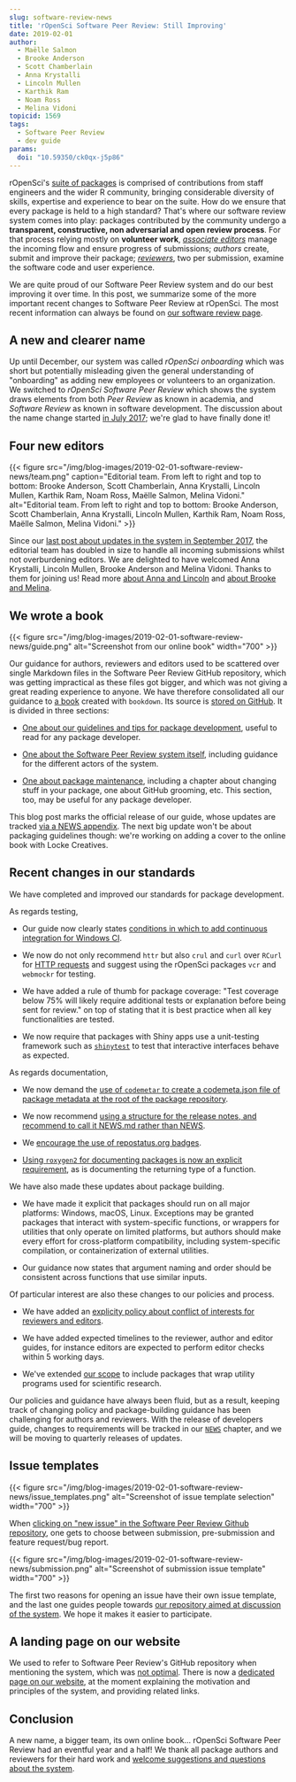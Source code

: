```yaml
---
slug: software-review-news
title: 'rOpenSci Software Peer Review: Still Improving'
date: 2019-02-01
author:
  - Maëlle Salmon
  - Brooke Anderson
  - Scott Chamberlain
  - Anna Krystalli
  - Lincoln Mullen
  - Karthik Ram
  - Noam Ross
  - Melina Vidoni
topicid: 1569
tags:
  - Software Peer Review
  - dev guide
params:
  doi: "10.59350/ck0qx-j5p86"
---
```


rOpenSci's [suite of packages](/packages/) is comprised of contributions from staff engineers and the wider R community, bringing considerable diversity of skills, expertise and experience to bear on the suite. How do we ensure that every package is held to a high standard? That's where our software review system comes into play: packages contributed by the community undergo a **transparent, constructive, non adversarial and open review process**. For that process relying mostly on **volunteer work**, *[associate editors](https://devguide.ropensci.org/softwarereviewintro.html#associateditors)* manage the incoming flow and ensure progress of submissions; _authors_ create, submit and improve their package; *[reviewers](https://devguide.ropensci.org/#reviewers)*, two per submission, examine the software code and user experience.

We are quite proud of our Software Peer Review system and do our best improving it over time. In this post, we summarize some of the more important  recent changes to Software Peer Review at rOpenSci. The most recent information can always be found on [our software review page](/software-review/).

## A new and clearer name

Up until December, our system was called _rOpenSci onboarding_ which was short but potentially misleading given the general understanding of "onboarding" as adding new employees or volunteers to an organization. We switched to _rOpenSci Software Peer Review_ which shows the system draws elements from both _Peer Review_ as known in academia, and _Software Review_ as known in software development. The discussion about the name change started [in July 2017](https://github.com/ropensci/software-review-meta/issues/11); we're glad to have finally done it!

## Four new editors

{{< figure src="/img/blog-images/2019-02-01-software-review-news/team.png" caption="Editorial team. From left to right and top to bottom: Brooke Anderson, Scott Chamberlain, Anna Krystalli, Lincoln Mullen, Karthik Ram, Noam Ross, Maëlle Salmon, Melina Vidoni." alt="Editorial team. From left to right and top to bottom: Brooke Anderson, Scott Chamberlain, Anna Krystalli, Lincoln Mullen, Karthik Ram, Noam Ross, Maëlle Salmon, Melina Vidoni." >}}

Since our [last post about updates in the system in September 2017](/blog/2017/09/11/software-review-update/), the editorial team has doubled in size to handle all incoming submissions whilst not overburdening editors. We are delighted to have welcomed Anna Krystalli, Lincoln Mullen, Brooke Anderson and Melina Vidoni. Thanks to them for joining us! Read more [about Anna and Lincoln](/blog/2018/06/22/new_editors/) and [about Brooke and Melina](/blog/2019/01/31/more_editors/).

## We wrote a book

{{< figure src="/img/blog-images/2019-02-01-software-review-news/guide.png" alt="Screenshot from our online book" width="700" >}}

Our guidance for authors, reviewers and editors used to be scattered over single Markdown files in the Software Peer Review GitHub repository, which was getting impractical as these files got bigger, and which was not giving a great reading experience to anyone. We have therefore consolidated all our guidance to [a book](https://devguide.ropensci.org/) created with `bookdown`. Its source is [stored on GitHub](https://github.com/ropensci/dev_guide). It is divided in three sections: 

* [One about our guidelines and tips for package development](https://devguide.ropensci.org/building.html), useful to read for any package developer.

* [One about the Software Peer Review system itself](https://devguide.ropensci.org/softwarereviewintro.html), including guidance for the different actors of the system.

* [One about package maintenance](https://devguide.ropensci.org/collaboration.html), including a chapter about changing stuff in your package, one about GitHub grooming, etc. This section, too, may be useful for any package developer.

This blog post marks the official release of our guide, whose updates are tracked [via a NEWS appendix](https://devguide.ropensci.org/booknews.html). The next big update won't be about packaging guidelines though: we're working on adding a cover to the online book with Locke Creatives.

## Recent changes in our standards

We have completed and improved our standards for package development.

As regards testing,

* Our guide now clearly states [conditions in which to add continuous integration for Windows CI](https://devguide.ropensci.org/ci.html#whichci).

* We now do not only recommend `httr` but also `crul` and `curl` over `RCurl` for [HTTP requests](https://devguide.ropensci.org/building.html#recommended-scaffolding) and suggest using the rOpenSci packages `vcr` and `webmockr` for testing.

* We have added a rule of thumb for package coverage: "Test coverage below 75% will likely require additional tests or explanation before being sent for review." on top of stating that it is best practice when all key functionalities are tested.
* We now require that packages with Shiny apps use a unit-testing framework such as [`shinytest`](https://github.com/rstudio/shinytest) to test that interactive interfaces behave as expected.

As regards documentation,

* We now demand the [use of `codemetar` to create a codemeta.json file of package metadata at the root of the package repository](https://devguide.ropensci.org/building.html#creating-metadata-for-your-package). 

* We now recommend [using a structure for the release notes, and recommend to call it NEWS.md rather than NEWS](https://devguide.ropensci.org/releasing.html#news).

* We [encourage the use of repostatus.org badges](https://devguide.ropensci.org/building.html#readme).

* [Using `roxygen2` for documenting packages is now an explicit requirement](https://devguide.ropensci.org/building.html#documentation), as is documenting the returning type of a function. 

We have also made these updates about package building.

* We have made it explicit that packages should run on all major platforms: Windows, macOS, Linux. Exceptions may be granted packages that interact with system-specific functions, or wrappers for utilities that only operate on limited platforms, but authors should make every effort for cross-platform compatibility, including system-specific compilation, or containerization of external utilities.

* Our guidance now states that argument naming and order should be consistent across functions that use similar inputs.

Of particular interest are also these changes to our policies and process.

* We have added an [explicity policy about conflict of interests for reviewers and editors](https://devguide.ropensci.org/policies.html#coi).

* We have added expected timelines to the reviewer, author and editor guides, for instance editors are expected to perform editor checks within 5 working days.

* We've extended [our scope](https://devguide.ropensci.org/policies.html#aims-and-scope) to include packages that wrap utility programs used for scientific research.

Our policies and guidance have always been fluid, but as a result, keeping track of changing policy and package-building guidance has been challenging for authors and reviewers. With the release of developers guide, changes to requirements will be tracked in our [`NEWS`](https://devguide.ropensci.org/booknews.html) chapter, and we will be moving to quarterly releases of updates.

## Issue templates

{{< figure src="/img/blog-images/2019-02-01-software-review-news/issue_templates.png" alt="Screenshot of issue template selection" width="700" >}}

When [clicking on "new issue" in the Software Peer Review Github repository](https://github.com/ropensci/software-review/issues/new/choose), one gets to choose between submission, pre-submission and feature request/bug report.

{{< figure src="/img/blog-images/2019-02-01-software-review-news/submission.png" alt="Screenshot of submission issue template" width="700" >}}

The first two reasons for opening an issue have their own issue template, and the last one guides people towards [our repository aimed at discussion of the system](https://github.com/ropensci/software-review-meta/). We hope it makes it easier to participate.

## A landing page on our website

We used to refer to Software Peer Review's GitHub repository when mentioning the system, which was [not optimal](https://github.com/ropensci/software-review-meta/issues/16). There is now a [dedicated page on our website](/software-review/), at the moment explaining the motivation and principles of the system, and providing related links.

## Conclusion

A new name, a bigger team, its own online book... rOpenSci  Software Peer Review had an eventful year and a half! We thank all package authors and reviewers for their hard work and [welcome suggestions and questions about the system](https://github.com/ropensci/software-review-meta/issues).
